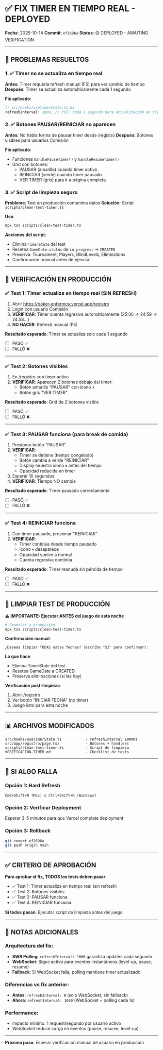 # ✅ FIX TIMER EN TIEMPO REAL - DEPLOYED

**Fecha**: 2025-10-14
**Commit**: `ef2696a`
**Status**: 🟡 DEPLOYED - AWAITING VERIFICATION

---

## 🎯 PROBLEMAS RESUELTOS

### 1. ✅ Timer no se actualiza en tiempo real
**Antes**: Timer requería refresh manual (F5) para ver cambio de tiempo
**Después**: Timer se actualiza automáticamente cada 1 segundo

**Fix aplicado**:
```typescript
// src/hooks/useTimerState.ts:63
refreshInterval: 1000, // Poll cada 1 segundo para actualización en tiempo real
```

### 2. ✅ Botones PAUSAR/REINICIAR no aparecen
**Antes**: No había forma de pausar timer desde /registro
**Después**: Botones visibles para usuarios Comisión

**Fix aplicado**:
- Funciones `handlePauseTimer()` y `handleResumeTimer()`
- Grid con botones:
  - PAUSAR (amarillo) cuando timer activo
  - REINICIAR (verde) cuando timer pausado
  - VER TIMER (gris) para ir a página completa

### 3. ✅ Script de limpieza seguro
**Problema**: Test en producción contamina datos
**Solución**: Script `scripts/clean-test-timer.ts`

**Uso**:
```bash
npx tsx scripts/clean-test-timer.ts
```

**Acciones del script**:
- Elimina `TimerState` del test
- Resetea `GameDate.status` de `in_progress` → `CREATED`
- Preserva: Tournament, Players, BlindLevels, Eliminations
- Confirmación manual antes de ejecutar

---

## 🚀 VERIFICACIÓN EN PRODUCCIÓN

### ✅ Test 1: Timer actualiza en tiempo real (SIN REFRESH)
1. Abrir https://poker-enfermos.vercel.app/registro
2. Login con usuario Comisión
3. **VERIFICAR**: Timer cuenta regresiva automáticamente (25:00 → 24:59 → 24:58...)
4. **NO HACER**: Refresh manual (F5)

**Resultado esperado**: Timer se actualiza solo cada 1 segundo

- [ ] PASÓ ✅
- [ ] FALLÓ ❌

---

### ✅ Test 2: Botones visibles
1. En /registro con timer activo
2. **VERIFICAR**: Aparecen 2 botones debajo del timer:
   - Botón amarillo "PAUSAR" con icono ⏸
   - Botón gris "VER TIMER"

**Resultado esperado**: Grid de 2 botones visible

- [ ] PASÓ ✅
- [ ] FALLÓ ❌

---

### ✅ Test 3: PAUSAR funciona (para break de comida)
1. Presionar botón "PAUSAR"
2. **VERIFICAR**:
   - Timer se detiene (tiempo congelado)
   - Botón cambia a verde "REINICIAR"
   - Display muestra icono ⏸ antes del tiempo
   - Opacidad reducida en timer
3. Esperar 10 segundos
4. **VERIFICAR**: Tiempo NO cambia

**Resultado esperado**: Timer pausado correctamente

- [ ] PASÓ ✅
- [ ] FALLÓ ❌

---

### ✅ Test 4: REINICIAR funciona
1. Con timer pausado, presionar "REINICIAR"
2. **VERIFICAR**:
   - Timer continúa desde tiempo pausado
   - Icono ⏸ desaparece
   - Opacidad vuelve a normal
   - Cuenta regresiva continúa

**Resultado esperado**: Timer reanuda sin pérdida de tiempo

- [ ] PASÓ ✅
- [ ] FALLÓ ❌

---

## 🧹 LIMPIAR TEST DE PRODUCCIÓN

**⚠️ IMPORTANTE: Ejecutar ANTES del juego de esta noche**

```bash
# Conectar a producción
npx tsx scripts/clean-test-timer.ts
```

**Confirmación manual**:
```
¿Deseas limpiar TODAS estas fechas? (escribe "SI" para confirmar):
```

**Lo que hace**:
- Elimina TimerState del test
- Resetea GameDate a CREATED
- Preserva eliminaciones (si las hay)

**Verificación post-limpieza**:
1. Abrir /registro
2. Ver botón "INICIAR FECHA" (no timer)
3. Juego listo para esta noche

---

## 📊 ARCHIVOS MODIFICADOS

```
src/hooks/useTimerState.ts           - refreshInterval 1000ms
src/app/registro/page.tsx            - Botones + handlers
scripts/clean-test-timer.ts          - Script de limpieza
VERIFICACION-TIMER.md                - Checklist de tests
```

---

## 🚨 SI ALGO FALLA

### Opción 1: Hard Refresh
```
Cmd+Shift+R (Mac) o Ctrl+Shift+R (Windows)
```

### Opción 2: Verificar Deployment
Esperar 3-5 minutos para que Vercel complete deployment

### Opción 3: Rollback
```bash
git revert ef2696a
git push origin main
```

---

## ✅ CRITERIO DE APROBACIÓN

**Para aprobar el fix, TODOS los tests deben pasar**:
- ✅ Test 1: Timer actualiza en tiempo real (sin refresh)
- ✅ Test 2: Botones visibles
- ✅ Test 3: PAUSAR funciona
- ✅ Test 4: REINICIAR funciona

**Si todos pasan**: Ejecutar script de limpieza antes del juego

---

## 📝 NOTAS ADICIONALES

### Arquitectura del fix:
- **SWR Polling**: `refreshInterval: 1000` garantiza updates cada segundo
- **WebSocket**: Sigue activo para eventos instantáneos (level-up, pause, resume)
- **Fallback**: Si WebSocket falla, polling mantiene timer actualizado

### Diferencias vs fix anterior:
- **Antes**: `refreshInterval: 0` (solo WebSocket, sin fallback)
- **Ahora**: `refreshInterval: 1000` (WebSocket + polling cada 1s)

### Performance:
- Impacto mínimo: 1 request/segundo por usuario activo
- WebSocket reduce carga en eventos (pause, resume, level-up)

---

**Próximo paso**: Esperar verificación manual de usuario en producción

